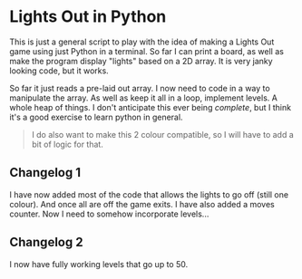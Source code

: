 # Lights Out in Python

This is just a general script to play with the idea of making a Lights Out game using just Python in a terminal. So far I can print a board, as well as make the program display "lights" based on a 2D array. It is very janky looking code, but it works.

So far it just reads a pre-laid out array. I now need to code in a way to manipulate the array. As well as keep it all in a loop, implement levels. A whole heap of things. I don't anticipate this ever being *complete*, but I think it's a good exercise to learn python in general.

> I do also want to make this 2 colour compatible, so I will have to add a bit of logic for that.

## Changelog 1

I have now added most of the code that allows the lights to go off (still one colour). And once all are off the game exits. I have also added a moves counter. Now I need to somehow incorporate levels...

## Changelog 2
I now have fully working levels that go up to 50. 